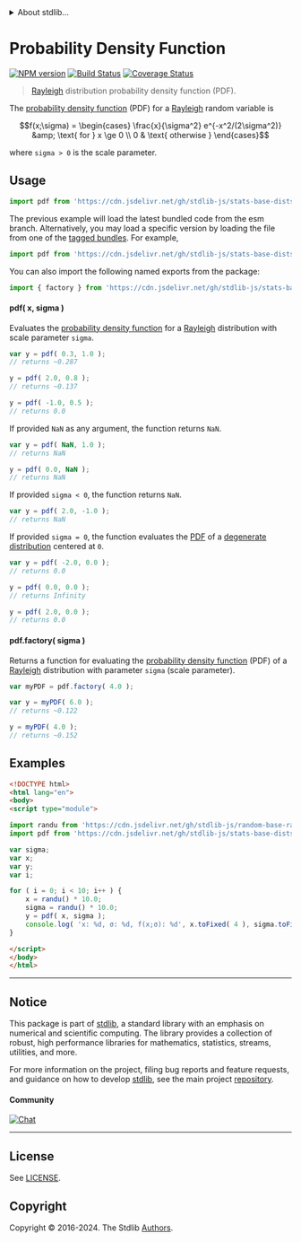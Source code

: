 <!--

@license Apache-2.0

Copyright (c) 2018 The Stdlib Authors.

Licensed under the Apache License, Version 2.0 (the "License");
you may not use this file except in compliance with the License.
You may obtain a copy of the License at

   http://www.apache.org/licenses/LICENSE-2.0

Unless required by applicable law or agreed to in writing, software
distributed under the License is distributed on an "AS IS" BASIS,
WITHOUT WARRANTIES OR CONDITIONS OF ANY KIND, either express or implied.
See the License for the specific language governing permissions and
limitations under the License.

-->


<details>
  <summary>
    About stdlib...
  </summary>
  <p>We believe in a future in which the web is a preferred environment for numerical computation. To help realize this future, we've built stdlib. stdlib is a standard library, with an emphasis on numerical and scientific computation, written in JavaScript (and C) for execution in browsers and in Node.js.</p>
  <p>The library is fully decomposable, being architected in such a way that you can swap out and mix and match APIs and functionality to cater to your exact preferences and use cases.</p>
  <p>When you use stdlib, you can be absolutely certain that you are using the most thorough, rigorous, well-written, studied, documented, tested, measured, and high-quality code out there.</p>
  <p>To join us in bringing numerical computing to the web, get started by checking us out on <a href="https://github.com/stdlib-js/stdlib">GitHub</a>, and please consider <a href="https://opencollective.com/stdlib">financially supporting stdlib</a>. We greatly appreciate your continued support!</p>
</details>

# Probability Density Function

[![NPM version][npm-image]][npm-url] [![Build Status][test-image]][test-url] [![Coverage Status][coverage-image]][coverage-url] <!-- [![dependencies][dependencies-image]][dependencies-url] -->

> [Rayleigh][rayleigh-distribution] distribution probability density function (PDF).

<section class="intro">

The [probability density function][pdf] (PDF) for a [Rayleigh][rayleigh-distribution] random variable is

<!-- <equation class="equation" label="eq:rayleigh_pdf" align="center" raw="f(x;\sigma) = \begin{cases} \frac{x}{\sigma^2} e^{-x^2/(2\sigma^2)} &amp; \text{ for } x \ge 0 \\ 0 & \text{ otherwise } \end{cases}" alt="Probability density function (PDF) for a Rayleigh distribution."> -->

```math
f(x;\sigma) = \begin{cases} \frac{x}{\sigma^2} e^{-x^2/(2\sigma^2)} &amp; \text{ for } x \ge 0 \\ 0 & \text{ otherwise } \end{cases}
```

<!-- <div class="equation" align="center" data-raw-text="f(x;\sigma) = \begin{cases} \frac{x}{\sigma^2} e^{-x^2/(2\sigma^2)} &amp;amp; \text{ for } x \ge 0 \\ 0 &amp; \text{ otherwise } \end{cases}" data-equation="eq:rayleigh_pdf">
    <img src="https://cdn.jsdelivr.net/gh/stdlib-js/stdlib@51534079fef45e990850102147e8945fb023d1d0/lib/node_modules/@stdlib/stats/base/dists/rayleigh/pdf/docs/img/equation_rayleigh_pdf.svg" alt="Probability density function (PDF) for a Rayleigh distribution.">
    <br>
</div> -->

<!-- </equation> -->

where `sigma > 0` is the scale parameter.

</section>

<!-- /.intro -->



<section class="usage">

## Usage

```javascript
import pdf from 'https://cdn.jsdelivr.net/gh/stdlib-js/stats-base-dists-rayleigh-pdf@esm/index.mjs';
```
The previous example will load the latest bundled code from the esm branch. Alternatively, you may load a specific version by loading the file from one of the [tagged bundles](https://github.com/stdlib-js/stats-base-dists-rayleigh-pdf/tags). For example,

```javascript
import pdf from 'https://cdn.jsdelivr.net/gh/stdlib-js/stats-base-dists-rayleigh-pdf@v0.2.1-esm/index.mjs';
```

You can also import the following named exports from the package:

```javascript
import { factory } from 'https://cdn.jsdelivr.net/gh/stdlib-js/stats-base-dists-rayleigh-pdf@esm/index.mjs';
```

#### pdf( x, sigma )

Evaluates the [probability density function][pdf] for a [Rayleigh][rayleigh-distribution] distribution with scale parameter `sigma`.

```javascript
var y = pdf( 0.3, 1.0 );
// returns ~0.287

y = pdf( 2.0, 0.8 );
// returns ~0.137

y = pdf( -1.0, 0.5 );
// returns 0.0
```

If provided `NaN` as any argument, the function returns `NaN`.

```javascript
var y = pdf( NaN, 1.0 );
// returns NaN

y = pdf( 0.0, NaN );
// returns NaN
```

If provided `sigma < 0`, the function returns `NaN`.

```javascript
var y = pdf( 2.0, -1.0 );
// returns NaN
```

If provided `sigma = 0`, the function evaluates the [PDF][pdf] of a [degenerate distribution][degenerate-distribution] centered at `0`.

```javascript
var y = pdf( -2.0, 0.0 );
// returns 0.0

y = pdf( 0.0, 0.0 );
// returns Infinity

y = pdf( 2.0, 0.0 );
// returns 0.0
```

#### pdf.factory( sigma )

Returns a function for evaluating the [probability density function][pdf] (PDF) of a [Rayleigh][rayleigh-distribution] distribution with parameter `sigma` (scale parameter).

```javascript
var myPDF = pdf.factory( 4.0 );

var y = myPDF( 6.0 );
// returns ~0.122

y = myPDF( 4.0 );
// returns ~0.152
```

</section>

<!-- /.usage -->

<section class="examples">

## Examples

<!-- eslint no-undef: "error" -->

```html
<!DOCTYPE html>
<html lang="en">
<body>
<script type="module">

import randu from 'https://cdn.jsdelivr.net/gh/stdlib-js/random-base-randu@esm/index.mjs';
import pdf from 'https://cdn.jsdelivr.net/gh/stdlib-js/stats-base-dists-rayleigh-pdf@esm/index.mjs';

var sigma;
var x;
var y;
var i;

for ( i = 0; i < 10; i++ ) {
    x = randu() * 10.0;
    sigma = randu() * 10.0;
    y = pdf( x, sigma );
    console.log( 'x: %d, σ: %d, f(x;σ): %d', x.toFixed( 4 ), sigma.toFixed( 4 ), y.toFixed( 4 ) );
}

</script>
</body>
</html>
```

</section>

<!-- /.examples -->

<!-- Section for related `stdlib` packages. Do not manually edit this section, as it is automatically populated. -->

<section class="related">

</section>

<!-- /.related -->

<!-- Section for all links. Make sure to keep an empty line after the `section` element and another before the `/section` close. -->


<section class="main-repo" >

* * *

## Notice

This package is part of [stdlib][stdlib], a standard library with an emphasis on numerical and scientific computing. The library provides a collection of robust, high performance libraries for mathematics, statistics, streams, utilities, and more.

For more information on the project, filing bug reports and feature requests, and guidance on how to develop [stdlib][stdlib], see the main project [repository][stdlib].

#### Community

[![Chat][chat-image]][chat-url]

---

## License

See [LICENSE][stdlib-license].


## Copyright

Copyright &copy; 2016-2024. The Stdlib [Authors][stdlib-authors].

</section>

<!-- /.stdlib -->

<!-- Section for all links. Make sure to keep an empty line after the `section` element and another before the `/section` close. -->

<section class="links">

[npm-image]: http://img.shields.io/npm/v/@stdlib/stats-base-dists-rayleigh-pdf.svg
[npm-url]: https://npmjs.org/package/@stdlib/stats-base-dists-rayleigh-pdf

[test-image]: https://github.com/stdlib-js/stats-base-dists-rayleigh-pdf/actions/workflows/test.yml/badge.svg?branch=v0.2.1
[test-url]: https://github.com/stdlib-js/stats-base-dists-rayleigh-pdf/actions/workflows/test.yml?query=branch:v0.2.1

[coverage-image]: https://img.shields.io/codecov/c/github/stdlib-js/stats-base-dists-rayleigh-pdf/main.svg
[coverage-url]: https://codecov.io/github/stdlib-js/stats-base-dists-rayleigh-pdf?branch=main

<!--

[dependencies-image]: https://img.shields.io/david/stdlib-js/stats-base-dists-rayleigh-pdf.svg
[dependencies-url]: https://david-dm.org/stdlib-js/stats-base-dists-rayleigh-pdf/main

-->

[chat-image]: https://img.shields.io/gitter/room/stdlib-js/stdlib.svg
[chat-url]: https://app.gitter.im/#/room/#stdlib-js_stdlib:gitter.im

[stdlib]: https://github.com/stdlib-js/stdlib

[stdlib-authors]: https://github.com/stdlib-js/stdlib/graphs/contributors

[umd]: https://github.com/umdjs/umd
[es-module]: https://developer.mozilla.org/en-US/docs/Web/JavaScript/Guide/Modules

[deno-url]: https://github.com/stdlib-js/stats-base-dists-rayleigh-pdf/tree/deno
[deno-readme]: https://github.com/stdlib-js/stats-base-dists-rayleigh-pdf/blob/deno/README.md
[umd-url]: https://github.com/stdlib-js/stats-base-dists-rayleigh-pdf/tree/umd
[umd-readme]: https://github.com/stdlib-js/stats-base-dists-rayleigh-pdf/blob/umd/README.md
[esm-url]: https://github.com/stdlib-js/stats-base-dists-rayleigh-pdf/tree/esm
[esm-readme]: https://github.com/stdlib-js/stats-base-dists-rayleigh-pdf/blob/esm/README.md
[branches-url]: https://github.com/stdlib-js/stats-base-dists-rayleigh-pdf/blob/main/branches.md

[stdlib-license]: https://raw.githubusercontent.com/stdlib-js/stats-base-dists-rayleigh-pdf/main/LICENSE

[degenerate-distribution]: https://en.wikipedia.org/wiki/Degenerate_distribution

[pdf]: https://en.wikipedia.org/wiki/Probability_density_function

[rayleigh-distribution]: https://en.wikipedia.org/wiki/Rayleigh_distribution

</section>

<!-- /.links -->
